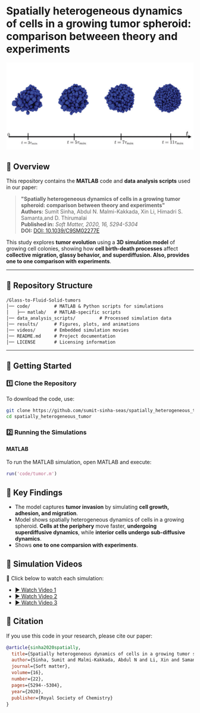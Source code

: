 # **Spatially heterogeneous dynamics of cells in a growing tumor spheroid: comparison betweeen theory and experiments**
![Simulation Preview](images/snapshot.png)

## 📌 Overview
This repository contains the **MATLAB** code and **data analysis scripts** used in our paper:

> **"Spatially heterogeneous dynamics of cells in a growing tumor spheroid: comparison between theory and experiments"**  
> **Authors:** Sumit Sinha, Abdul N. Malmi-Kakkada, Xin Li, Himadri S. Samanta,and D. Thirumalai  
> **Published in:** *Soft Matter, 2020, 16, 5294-5304*  
> **DOI:** [DOI: 10.1039/C9SM02277E](https://doi.org/10.1039/C9SM02277E)  

This study explores **tumor evolution** using a **3D simulation model** of growing cell colonies, showing how **cell birth-death processes** affect **collective migration, glassy behavior, and superdiffusion. Also, provides one to one comparison with experiments**.

---

## 📂 Repository Structure
```text
/Glass-to-Fluid-Solid-tumors
│── code/         # MATLAB & Python scripts for simulations
│   ├── matlab/   # MATLAB-specific scripts
│── data_analysis_scripts/         # Processed simulation data
│── results/      # Figures, plots, and animations
│── videos/       # Embedded simulation movies
│── README.md     # Project documentation
│── LICENSE       # Licensing information
```


---

## 🚀 Getting Started
### 1️⃣ Clone the Repository
To download the code, use:
```sh
git clone https://github.com/sumit-sinha-seas/spatially_heterogeneous_tumor.git
cd spatially_heterogeneous_tumor
```

### 2️⃣ Running the Simulations
#### **MATLAB**
To run the MATLAB simulation, open MATLAB and execute:
``` matlab
run('code/tumor.m')
```



## 🔬 Key Findings
- The model captures **tumor invasion** by simulating **cell growth, adhesion, and migration**.
- Model shows spatially heterogeneous dynamics of cells in a growing spheroid.
**Cells at the periphery** move faster, **undergoing superdiffusive dynamics**, while **interior cells undergo sub-diffusive dynamics**.
- Shows **one to one comparsion with experiments**.

## 🎥 Simulation Videos
🔹 Click below to watch each simulation:

- [▶️ Watch Video 1](https://drive.google.com/file/d/1cDcTIq8nfolsKBTewVua1kj49Q_gUthZ/view?usp=sharing)
- [▶️ Watch Video 2](https://drive.google.com/file/d/1gEM12Pp7qkOX0vMOkjsdiYf-Xlr2jPQZ/view?usp=sharing)
- [▶️ Watch Video 3](https://drive.google.com/file/d/1VnwTGeGLc0rPAIivUYFVcQqMaR71drEa/view?usp=sharing)



## 📜 Citation
If you use this code in your research, please cite our paper:
```bibtex
@article{sinha2020spatially,
  title={Spatially heterogeneous dynamics of cells in a growing tumor spheroid: Comparison between theory and experiments},
  author={Sinha, Sumit and Malmi-Kakkada, Abdul N and Li, Xin and Samanta, Himadri S and Thirumalai, D},
  journal={Soft matter},
  volume={16},
  number={22},
  pages={5294--5304},
  year={2020},
  publisher={Royal Society of Chemistry}
}
```